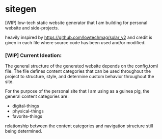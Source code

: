 # sitegen
[WIP] low-tech static website generator that I am building for personal website and side-projects.

heavily inspired by https://github.com/lowtechmag/solar_v2 and credit is given in each file where source code has been used and/or modified.

### [WIP] Current Ideation:

The general structure of the generated website depends on the config.toml file. The file defines content categories that can be used throughout the project to structure, style, and determine
custom behavior throughout the site. 

For the purpose of the personal site that I am using as a guinea pig, the general content categories are:

- digital-things 
- physical-things
- favorite-things

relationship between the content categories and navigation structure still being determined.
